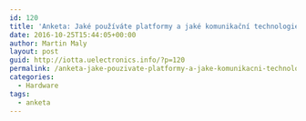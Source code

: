 ```yaml
---
id: 120
title: 'Anketa: Jaké používáte platformy a jaké komunikační technologie?'
date: 2016-10-25T15:44:05+00:00
author: Martin Maly
layout: post
guid: http://iotta.uelectronics.info/?p=120
permalink: /anketa-jake-pouzivate-platformy-a-jake-komunikacni-technologie/
categories:
  - Hardware
tags:
  - anketa
---
```

